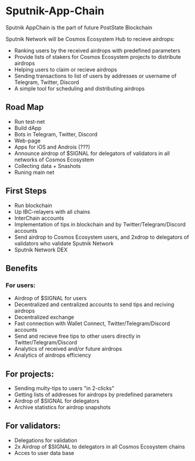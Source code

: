 # Sputnik-App-Chain

Sputnik AppChain is the part of future PostState Blockchain

Sputnik Network will be Cosmos Ecosystem Hub to recieve airdrops:
- Ranking users by the received airdrops with predefined parameters
- Provide lists of stakers for Cosmos Ecosystem projects to distribute airdrops
- Helping users to claim or recieve airdrops
- Sending transactions to list of users by addresses or username of Telegram, Twitter, Discord
- A simple tool for scheduling and distributing airdrops

## Road Map

- Run test-net
- Build dApp
- Bots in Telegram, Twitter, Discord
- Web-page
- Apps for iOS and Androis (???)
- Announce airdrop of $SIGNAL for delegators of validators in all networks of Cosmos Ecosystem
- Collecting data + Snashots
- Runing main net

## First Steps

- Run blockchain
- Up IBC-relayers with all chains
- InterChain accounts
- Implementation of tips in blockchain and by Twitter/Telegram/Discord accounts
- Send airdrop to Cosmos Ecosystem users, and 2xdrop to delegators of validators who validate Sputnik Network
- Sputnik Network DEX

## Benefits

### For users:

- Airdrop of $SIGNAL for users
- Decentralized and centralized accounts to send tips and reciving airdrops
- Decentralized exchange
- Fast connection with Wallet Connect, Twitter/Telegram/Discord accounts
- Send and recieve free tips to other users directly in Twitter/Telegram/Discord
- Analytics of received and/or future airdrops
- Analytics of airdrops efficiency

## For projects:

- Sending multy-tips to users "in 2-clicks"
- Getting lists of addresses for airdrops by predefined parameters
- Airdrop of $SIGNAL for delegators
- Archive statistics for airdrop snapshots

## For validators:

- Delegations for validation
- 2x Airdrop of $SIGNAL to delegators in all Cosmos Ecosystem chains
- Acces to user data base
